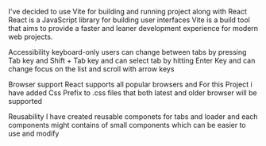 I've decided to use Vite for building and running project along with React
React is a JavaScript library for building user interfaces
Vite is a build tool that aims to provide a faster and leaner development experience for modern web projects.

Accessibility
keyboard-only users can change between tabs by pressing Tab key and Shift + Tab key and can select tab by hitting Enter Key and can change focus on the list and scroll with arrow keys

Browser support
React supports all popular browsers and For this Project i have added Css Prefix to .css files that both latest and older browser will be supported

Reusability
I have created reusable componets for tabs and loader and each components might contains of small components which can be easier to use and modify 